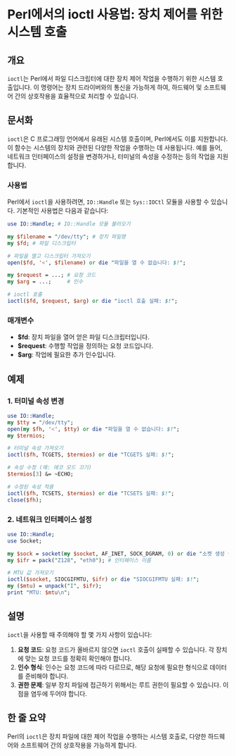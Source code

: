 <!--
Meta Description: # Perl에서의 ioctl 사용법: 장치 제어를 위한 시스템 호출 ## 개요 `ioctl`는 Perl에서 파일 디스크립터에 대한 장치 제어 작업을 수행하기 위한 시스템 호출입니다. 이 명령어는 장치 드라이버와의 통신을 가능하게 하여, 하드웨어 및 소프트웨어 간의 상호...
Meta Keywords: ioctl, die, 작업을, 있습니다, handle
-->

# Perl에서의 ioctl 사용법: 장치 제어를 위한 시스템 호출

## 개요
`ioctl`는 Perl에서 파일 디스크립터에 대한 장치 제어 작업을 수행하기 위한 시스템 호출입니다. 이 명령어는 장치 드라이버와의 통신을 가능하게 하여, 하드웨어 및 소프트웨어 간의 상호작용을 효율적으로 처리할 수 있습니다.

## 문서화
`ioctl`은 C 프로그래밍 언어에서 유래된 시스템 호출이며, Perl에서도 이를 지원합니다. 이 함수는 시스템의 장치와 관련된 다양한 작업을 수행하는 데 사용됩니다. 예를 들어, 네트워크 인터페이스의 설정을 변경하거나, 터미널의 속성을 수정하는 등의 작업을 지원합니다.

### 사용법
Perl에서 `ioctl`을 사용하려면, `IO::Handle` 또는 `Sys::IOCtl` 모듈을 사용할 수 있습니다. 기본적인 사용법은 다음과 같습니다:

```perl
use IO::Handle; # IO::Handle 모듈 불러오기

my $filename = "/dev/tty"; # 장치 파일명
my $fd; # 파일 디스크립터

# 파일을 열고 디스크립터 가져오기
open($fd, '<', $filename) or die "파일을 열 수 없습니다: $!";

my $request = ...; # 요청 코드
my $arg = ...;     # 인수

# ioctl 호출
ioctl($fd, $request, $arg) or die "ioctl 호출 실패: $!";
```

### 매개변수
- **$fd**: 장치 파일을 열어 얻은 파일 디스크립터입니다.
- **$request**: 수행할 작업을 정의하는 요청 코드입니다.
- **$arg**: 작업에 필요한 추가 인수입니다.

## 예제
### 1. 터미널 속성 변경
```perl
use IO::Handle;
my $tty = "/dev/tty";
open(my $fh, '<', $tty) or die "파일을 열 수 없습니다: $!";
my $termios;

# 터미널 속성 가져오기
ioctl($fh, TCGETS, $termios) or die "TCGETS 실패: $!";

# 속성 수정 (예: 에코 모드 끄기)
$termios[3] &= ~ECHO;

# 수정된 속성 적용
ioctl($fh, TCSETS, $termios) or die "TCSETS 실패: $!";
close($fh);
```

### 2. 네트워크 인터페이스 설정
```perl
use IO::Handle;
use Socket;

my $sock = socket(my $socket, AF_INET, SOCK_DGRAM, 0) or die "소켓 생성 실패: $!";
my $ifr = pack("Z128", "eth0"); # 인터페이스 이름

# MTU 값 가져오기
ioctl($socket, SIOCGIFMTU, $ifr) or die "SIOCGIFMTU 실패: $!";
my ($mtu) = unpack("I", $ifr);
print "MTU: $mtu\n";
```

## 설명
`ioctl`을 사용할 때 주의해야 할 몇 가지 사항이 있습니다:

1. **요청 코드**: 요청 코드가 올바르지 않으면 `ioctl` 호출이 실패할 수 있습니다. 각 장치에 맞는 요청 코드를 정확히 확인해야 합니다.
2. **인수 형식**: 인수는 요청 코드에 따라 다르므로, 해당 요청에 필요한 형식으로 데이터를 준비해야 합니다.
3. **권한 문제**: 일부 장치 파일에 접근하기 위해서는 루트 권한이 필요할 수 있습니다. 이 점을 염두에 두어야 합니다.

## 한 줄 요약
Perl의 `ioctl`은 장치 파일에 대한 제어 작업을 수행하는 시스템 호출로, 다양한 하드웨어와 소프트웨어 간의 상호작용을 가능하게 합니다.